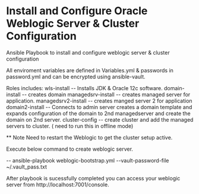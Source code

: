 # Install and Configure Oracle Weblogic Server & Cluster Configuration 

Ansible Playbook to install and configure weblogic server & cluster configuration 

All enviroment variables are defined in Variables.yml & passwords in password.yml and can be encrypted using ansible-vault. 

Roles includes: 
wls-install -- Installs JDK & Oracle 12c software. 
domain-install -- creates domain 
managedsrv-install -- creates managed server for application. 
managedsrv2-install -- creates manged server 2 for application 
domain2-install -- Connects to admin server creates a domain template and expands configuration of the domain to 2nd managedserver and create the domain on 2nd server. 
cluster-config --  create cluster and add the managed servers to cluster. ( need to run this in offline mode)

** Note Need to restart the Weblogic to get the cluster setup active. 

Execute below command to create weblogic server.

-- ansible-playbook weblogic-bootstrap.yml --vault-password-file ~/.vault_pass.txt

After playbook is sucessfully completed you can access your weblogic server from http://localhost:7001/console. 
